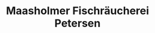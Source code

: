 ---
title: "Maasholmer Fischräucherei Petersen"
url: /maasholm/maasholmer-fischraeucherei-petersen/
shop: Fisch
---